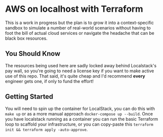 # AWS on localhost with Terraform

This is a work in progress but the plan is to grow it into a context-specific sandbox to simulate a number of real-world scenarios without having to foot the bill of actual cloud services or navigate the headache that can be black box resources.

## You Should Know

The resources being used here are sadly locked away behind Localstack's pay wall, so you're going to need a license key if you want to make active use of this repo. That said, it's quite cheap and I'd recommend **every** engineer gets one, if only to fund the effort!

## Getting Started

You will need to spin up the container for LocalStack, you can do this with `make up` or as a more manual approach `docker-compose up --build`. Once you have localstack running as a container you can run the basic Terraform loop to scaffold your infrastructure, or you can copy-paste this `terraform init && terraform apply -auto-approve`.
